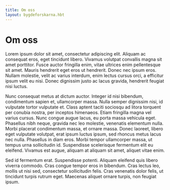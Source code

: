 ```yaml
---
title: Om oss
layout: bygdeforskarna.hbt
---
```

Om oss
========
Lorem ipsum dolor sit amet, consectetur adipiscing elit. Aliquam ac consequat eros, eget tincidunt libero. Vivamus volutpat convallis magna sit amet porttitor. Fusce auctor fringilla enim, vitae ultrices enim pellentesque sit amet. Mauris hendrerit eget eros ut hendrerit. Donec nec ipsum eros. Nullam molestie, velit ac varius interdum, enim lectus cursus orci, a efficitur ipsum velit eu nisi. Donec dignissim justo ac lacus gravida, hendrerit feugiat nisi luctus.

Nunc consequat metus at dictum auctor. Integer id nisi bibendum, condimentum sapien et, ullamcorper massa. Nulla semper dignissim nisi, id vulputate tortor vulputate et. Class aptent taciti sociosqu ad litora torquent per conubia nostra, per inceptos himenaeos. Etiam fringilla magna vel varius cursus. Nunc congue augue lacus, eu porta massa vehicula eget. Phasellus nibh neque, gravida nec leo molestie, venenatis elementum nulla. Morbi placerat condimentum massa, et ornare massa. Donec laoreet, libero eget vulputate volutpat, erat ipsum luctus ipsum, sed rhoncus metus lacus nec nulla. Phasellus in diam eros. Morbi tempor ullamcorper massa, ut tempus urna sollicitudin id. Suspendisse scelerisque fermentum elit eu eleifend. Vivamus est augue, aliquam at aliquam sit amet, aliquet vitae enim.

Sed id fermentum erat. Suspendisse potenti. Aliquam eleifend quis libero viverra commodo. Cras congue tempor eros in bibendum. Cras lectus leo, mollis ut nisi sed, consectetur sollicitudin felis. Cras venenatis dolor felis, ut tincidunt turpis rutrum eget. Maecenas aliquet ornare turpis, non feugiat ipsum.
